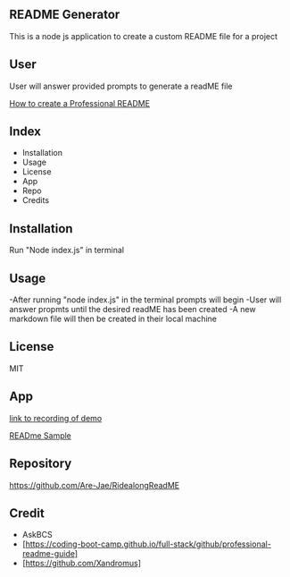 ##  README Generator 
This is a node js application to create a custom README file for a project 


## User
User will answer provided prompts to generate a readME file  

[How to create a Professional README](https://coding-boot-camp.github.io/full-stack/github/professional-readme-guide)

## Index 

- Installation 
- Usage 
- License
- App
- Repo
- Credits 

## Installation 
Run "Node index.js" in terminal 


## Usage 
-After running "node index.js" in the terminal prompts will begin 
-User will answer propmts until the desired readME has been created 
-A new markdown file will then be created in their local machine 

## License 
MIT

## App 

[link to recording of demo](https://drive.google.com/file/d/1nnHrkNNNO7o6nijPFaAKnLCxLJMWz4Vd/view?usp=drive_link)

[READme Sample](Assets/readmeGen.JPG)

## Repository

https://github.com/Are-Jae/RidealongReadME


## Credit 

- AskBCS
- [https://coding-boot-camp.github.io/full-stack/github/professional-readme-guide]
- [https://github.com/Xandromus] 
